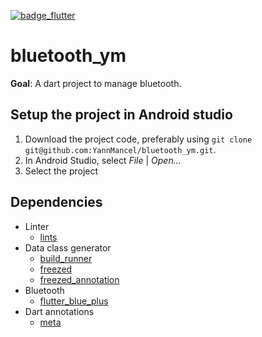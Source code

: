 [![badge_flutter]][link_flutter_release]

# bluetooth_ym
**Goal**: A dart project to manage bluetooth.

## Setup the project in Android studio
1. Download the project code, preferably using `git clone git@github.com:YannMancel/bluetooth_ym.git`.
2. In Android Studio, select *File* | *Open...*
3. Select the project

## Dependencies
* Linter
  * [lints][dependencies_lints]
* Data class generator
  * [build_runner][dependencies_build_runner]
  * [freezed][dependencies_freezed]
  * [freezed_annotation][dependencies_freezed_annotation]
* Bluetooth
  * [flutter_blue_plus][dependencies_flutter_blue_plus]
* Dart annotations
  * [meta][dependencies_meta]

[badge_flutter]: https://img.shields.io/badge/flutter-v3.3.0-blue?logo=flutter
[link_flutter_release]: https://docs.flutter.dev/development/tools/sdk/releases
[dependencies_lints]: https://pub.dev/packages/lints
[dependencies_build_runner]: https://pub.dev/packages/build_runner
[dependencies_freezed]: https://pub.dev/packages/freezed
[dependencies_freezed_annotation]: https://pub.dev/packages/freezed_annotation
[dependencies_flutter_blue_plus]: https://pub.dev/packages/flutter_blue_plus
[dependencies_meta]: https://pub.dev/packages/meta
